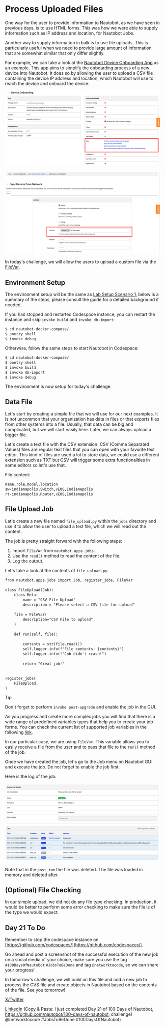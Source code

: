 # Process Uploaded Files 

One way for the user to provide information to Nautobot, as we have seen in previous days, is to use HTML forms. This was how we were able to supply information such as IP address and location, for Nautobot Jobs. 

Another way to supply information in bulk is to use file uploads. This is particularly useful when we need to provide large amount of information that are somewhat similar that only differ slightly.

For example, we can take a look at the [Nautobot Device Onboarding App](https://docs.nautobot.com/projects/device-onboarding/en/latest/) as an example. This app aims to simplify the onboarding process of a new device into Nautobot. It does so by allowing the user to upload a CSV file containing the device IP address and location, which Nautobot will use to reach the device and onboard the device.

![device_onboarding_1](images/device_onboarding_1.png)

![device_onboarding_2](images/device_onboarding_2.png)

In today's challenge, we will allow the users to upload a custom file via the [FileVar](https://docs.nautobot.com/projects/core/en/v2.3.9/development/jobs/#filevar). 


## Environment Setup

The environment setup will be the same as [Lab Setup Scenario 1](../Lab_Setup/scenario_1_setup/README.md), below is a summary of the steps, please consult the guide for a detailed background if needed. 

If you had stopped and restarted Codespace instance, you can restart the instance and skip `invoke build` and `invoke db-import`: 

```
$ cd nautobot-docker-compose/
$ poetry shell
$ invoke debug
```

Otherwise, follow the same steps to start Nautobot in Codespace:

```
$ cd nautobot-docker-compose/
$ poetry shell
$ invoke build
$ invoke db-import
$ invoke debug
```

The environment is now setup for today's challenge.  

## Data File

Let's start by creating a simple file that we will use for our next examples. It is not uncommon that your organization has data in files or that exports files from other systems into a file. Usually, that data can be big and complicated, but we will start easily here. Later, we can always upload a bigger file. 

Let's create a text file with the CSV extension. CSV (Comma Separated Values) files are regular text files that you can open with your favorite text editor. This kind of files are used a lot to store data, we could use a different extension such as TXT but CSV will trigger some extra functionalities in some editors so let's use that.

File content:
```
name,role,model,location
sw-indianapolis,Switch,vEOS,Indianapolis
rt-indianapolis,Router,vEOS,Indianapolis
```

## File Upload Job

Let's create a new file named `file_upload.py` within the `jobs` directory and use it to allow the user to upload a text file, which we will read out the content.

The job is pretty straight forward with the following steps: 

1. Import `FileVAr` from `nautobot.apps.jobs`. 
2. Use the `read()` method to read the content of the file. 
3. Log the output. 

Let's take a look at the contents of `file_upload.py`.

```
from nautobot.apps.jobs import Job, register_jobs, FileVar

class FileUpload(Job):
    class Meta:
        name = "CSV File Upload"
        description = "Please select a CSV file for upload"

    file = FileVar(
        description="CSV File to upload",
    )

    def run(self, file):
        
        contents = str(file.read())
        self.logger.info(f"File contents: {contents}")
        self.logger.info(f"Job didn't crash!")

        return "Great job!"


register_jobs(
    FileUpload,
)
```

> [!TIP]
> Don't forget to perform `invoke post-upgrade` and enable the job in the GUI.

As you progress and create more complex jobs you will find that there is a wide range of predefined variables types that help you to create your job forms. You can check the current list of supported job variables in the following [link](https://docs.nautobot.com/projects/core/en/stable/development/jobs/?h=filevar#variables). 

In our particular case, we are using `FileVar`. This variable allows you to easily receive a file from the user and to pass that file to the `run()` method of the job.

Once we have created the job, let's go to the Job menu on Nautobot GUI and execute the job. Do not forget to enable the job first.

Here is the log of the job: 

![job_output_1](images/job_output_1.png)

Note that in the `post_run` the file was deleted. The file was loaded in memory and deleted after. 

## (Optional) File Checking

In our simple upload, we did not do any file type checking. In production, it would be better to perform some error checking to make sure the file is of the type we would expect. 

## Day 21 To Do

Remember to stop the codespace instance on [https://github.com/codespaces/](https://github.com/codespaces/). 

Go ahead and post a screenshot of the successful execution of the new job on a social media of your choice, make sure you use the tag `#100DaysOfNautobot` `#JobsToBeDone` and tag `@networktocode`, so we can share your progress! 

In tomorrow's challenge, we will build on this file and add a new job to process the CVS file and create objects in Nautobot based on the contents of the file. See you tomorrow!

[X/Twitter](<https://twitter.com/intent/tweet?url=https://github.com/nautobot/100-days-of-nautobot&text=I+just+completed+Day+21+of+the+100+days+of+nautobot+!&hashtags=100DaysOfNautobot,JobsToBeDone>)

[LinkedIn](https://www.linkedin.com/) (Copy & Paste: I just completed Day 21 of 100 Days of Nautobot, https://github.com/nautobot/100-days-of-nautobot, challenge! @networktocode #JobsToBeDone #100DaysOfNautobot)
